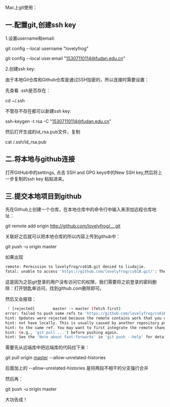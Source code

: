Mac上git使用：

## 一.配置git,创建ssh key

1.设置username和email:

git config --local username "lovelyfrog"

git config --local user.email "15307110114@fudan.edu.cn"

2.创建ssh key:

由于本地Git仓库和Github仓库是通过SSH加密的，所以连接时需要设置：

先查看 .ssh是否存在：

cd ~/.ssh

不管存不存在都可以新建ssh key:

ssh-keygen -t rsa -C "15307110114@fudan.edu.cn"

然后打开生成的id_rsa.pub文件，复制

cat /.ssh/id_rsa.pub

## 二.将本地与github连接

打开GitHub中的settings, 点击 SSH and GPG keys中的New SSH key,然后将上一步复制的ssh key 粘贴进来。

## 三.提交本地项目到github

先在Github上创建一个仓库，在本地仓库中的命令行中输入来添加远程仓库地址：

git remote add origin http://github.com/lovelyfrog/....git

关联好之后就可以把本地仓库的所以内容上传到github中：

git push -u origin master

如果出现

```bash
remote: Permission to lovelyfrog/cs61B.git denied to liudajie.
fatal: unable to access 'https://github.com/lovelyfrog/cs61B.git/': The requested URL returned error: 403
```

这是因为之前git登录的用户没有访问它的权限，我们需要将之前登录的密码删除：打开钥匙串访问，找到github.com删除即可。

然后又会报错：

```bash
 ! [rejected]        master -> master (fetch first)
error: failed to push some refs to 'https://github.com/lovelyfrog/cs61B.git'
hint: Updates were rejected because the remote contains work that you do
hint: not have locally. This is usually caused by another repository pushing
hint: to the same ref. You may want to first integrate the remote changes
hint: (e.g., 'git pull ...') before pushing again.
hint: See the 'Note about fast-forwards' in 'git push --help' for details.
```

需要先从远端库中把远端库的代码拉下来：

git pull origin [master](https://www.centos.bz/tag/master/) --allow-unrelated-histories

后面加上的 --allow-unrelated-histories 是将两段不相干的分支强行合并

然后再：

git push -u origin master

大功告成！